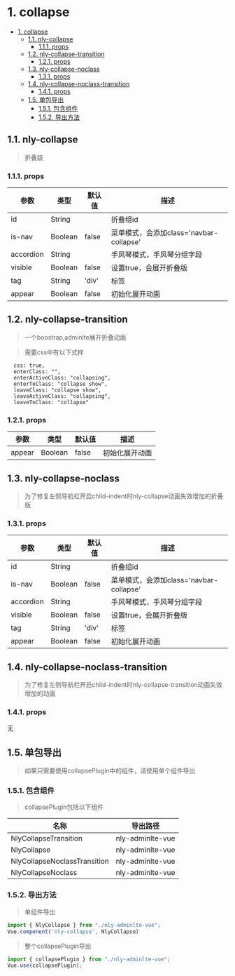 # 1. collapse 
<!-- TOC -->

- [1. collapse](#1-collapse)
    - [1.1. nly-collapse](#11-nly-collapse)
        - [1.1.1. props](#111-props)
    - [1.2. nly-collapse-transition](#12-nly-collapse-transition)
        - [1.2.1. props](#121-props)
    - [1.3. nly-collapse-noclass](#13-nly-collapse-noclass)
        - [1.3.1. props](#131-props)
    - [1.4. nly-collapse-noclass-transition](#14-nly-collapse-noclass-transition)
        - [1.4.1. props](#141-props)
    - [1.5. 单包导出](#15-单包导出)
        - [1.5.1. 包含组件](#151-包含组件)
        - [1.5.2. 导出方法](#152-导出方法)

<!-- /TOC -->
## 1.1. nly-collapse

> 折叠版

### 1.1.1. props

参数 | 类型 |  默认值 | 描述
-|-|-|-
id | String |  | 折叠组id
is-nav | Boolean | false | 菜单模式，会添加class='navbar-collapse'
accordion | String |  | 手风琴模式，手风琴分组字段
visible | Boolean | false | 设置true，会展开折叠版
tag | String | 'div' | 标签
appear | Boolean | false | 初始化展开动画

## 1.2. nly-collapse-transition

> 一个boostrap,adminlte展开折叠动画

> 需要css中有以下式样
```
  css: true,
  enterClass: "",
  enterActiveClass: "collapsing",
  enterToClass: "collapse show",
  leaveClass: "collapse show",
  leaveActiveClass: "collapsing",
  leaveToClass: "collapse"
```

### 1.2.1. props

参数 | 类型 |  默认值 | 描述
-|-|-|-
appear | Boolean | false | 初始化展开动画

## 1.3. nly-collapse-noclass

> 为了修复左侧导航栏开启child-indent时nly-collapse动画失效增加的折叠版

### 1.3.1. props

参数 | 类型 |  默认值 | 描述
-|-|-|-
id | String |  | 折叠组id
is-nav | Boolean | false | 菜单模式，会添加class='navbar-collapse'
accordion | String |  | 手风琴模式，手风琴分组字段
visible | Boolean | false | 设置true，会展开折叠版
tag | String | 'div' | 标签
appear | Boolean | false | 初始化展开动画

## 1.4. nly-collapse-noclass-transition

>为了修复左侧导航栏开启child-indent时nly-collapse-transition动画失效增加的动画

### 1.4.1. props

无

## 1.5. 单包导出

> 如果只需要使用collapsePlugin中的组件，请使用单个组件导出

### 1.5.1. 包含组件

> collapsePlugin包括以下组件

名称 | 导出路径
-|-
NlyCollapseTransition | nly-adminlte-vue
NlyCollapse | nly-adminlte-vue
NlyCollapseNoclassTransition | nly-adminlte-vue
NlyCollapseNoclass | nly-adminlte-vue

### 1.5.2. 导出方法

> 单组件导出

```js
import { NlyCollapse } from "./nly-adminlte-vue";
Vue.component('nly-collapse', NlyCollapse)
```

> 整个collapsePlugin导出

```js
import { collapsePlugin } from "./nly-adminlte-vue";
Vue.use(collapsePlugin);
```